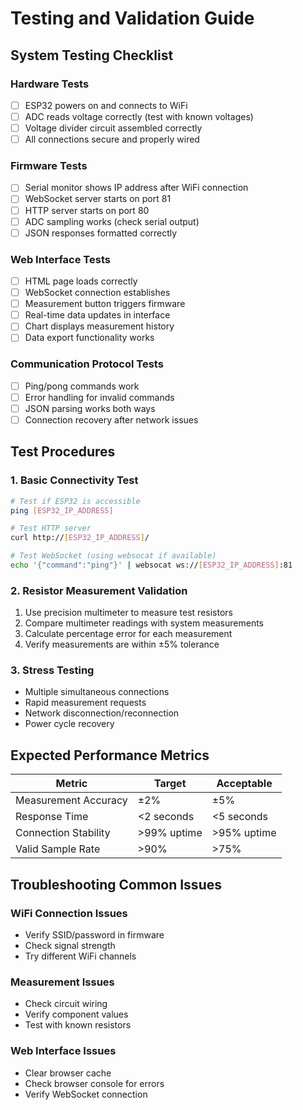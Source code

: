 # Testing and Validation Guide

## System Testing Checklist

### Hardware Tests
- [ ] ESP32 powers on and connects to WiFi
- [ ] ADC reads voltage correctly (test with known voltages)
- [ ] Voltage divider circuit assembled correctly
- [ ] All connections secure and properly wired

### Firmware Tests
- [ ] Serial monitor shows IP address after WiFi connection
- [ ] WebSocket server starts on port 81
- [ ] HTTP server starts on port 80
- [ ] ADC sampling works (check serial output)
- [ ] JSON responses formatted correctly

### Web Interface Tests
- [ ] HTML page loads correctly
- [ ] WebSocket connection establishes
- [ ] Measurement button triggers firmware
- [ ] Real-time data updates in interface
- [ ] Chart displays measurement history
- [ ] Data export functionality works

### Communication Protocol Tests
- [ ] Ping/pong commands work
- [ ] Error handling for invalid commands
- [ ] JSON parsing works both ways
- [ ] Connection recovery after network issues

## Test Procedures

### 1. Basic Connectivity Test
```bash
# Test if ESP32 is accessible
ping [ESP32_IP_ADDRESS]

# Test HTTP server
curl http://[ESP32_IP_ADDRESS]/

# Test WebSocket (using websocat if available)
echo '{"command":"ping"}' | websocat ws://[ESP32_IP_ADDRESS]:81
```

### 2. Resistor Measurement Validation
1. Use precision multimeter to measure test resistors
2. Compare multimeter readings with system measurements
3. Calculate percentage error for each measurement
4. Verify measurements are within ±5% tolerance

### 3. Stress Testing
- Multiple simultaneous connections
- Rapid measurement requests
- Network disconnection/reconnection
- Power cycle recovery

## Expected Performance Metrics

| Metric | Target | Acceptable |
|--------|--------|------------|
| Measurement Accuracy | ±2% | ±5% |
| Response Time | <2 seconds | <5 seconds |
| Connection Stability | >99% uptime | >95% uptime |
| Valid Sample Rate | >90% | >75% |

## Troubleshooting Common Issues

### WiFi Connection Issues
- Verify SSID/password in firmware
- Check signal strength
- Try different WiFi channels

### Measurement Issues
- Check circuit wiring
- Verify component values
- Test with known resistors

### Web Interface Issues
- Clear browser cache
- Check browser console for errors
- Verify WebSocket connection
